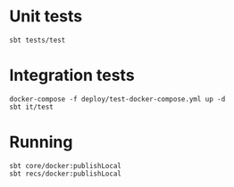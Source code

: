 # Unit tests

```shell
sbt tests/test
```

# Integration tests

```shell
docker-compose -f deploy/test-docker-compose.yml up -d 
sbt it/test
```

# Running 

```shell
sbt core/docker:publishLocal
sbt recs/docker:publishLocal
```